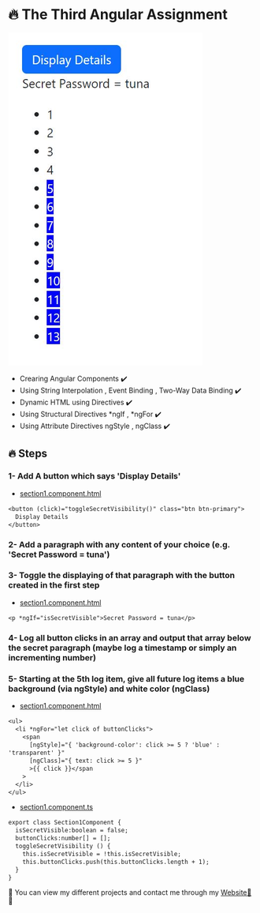# 🔥 The Third Angular Assignment

![](./output.JPG)


- Crearing Angular Components ✔️
- Using String Interpolation , Event Binding , Two-Way Data Binding  ✔️
- Dynamic HTML using Directives ✔️
- Using Structural Directives *ngIf , *ngFor ✔️
- Using Attribute Directives ngStyle , ngClass ✔️

## 🔥 Steps

### 1- Add A button which says 'Display Details'
- [section1.component.html](./src/app/section1/section1.component.html)
```
<button (click)="toggleSecretVisibility()" class="btn btn-primary">
  Display Details
</button>
```

### 2- Add a paragraph with any content of your choice (e.g. 'Secret Password = tuna')
### 3- Toggle the displaying of that paragraph with the button created in the first step
- [section1.component.html](./src/app/section1/section1.component.html)
```
<p *ngIf="isSecretVisible">Secret Password = tuna</p>
```

### 4- Log all button clicks in an array and output that array below the secret paragraph (maybe log a timestamp or simply an incrementing number)
### 5- Starting at the 5th log item, give all future log items a blue background (via ngStyle) and white color (ngClass)
- [section1.component.html](./src/app/section1/section1.component.html)
```
<ul>
  <li *ngFor="let click of buttonClicks">
    <span
      [ngStyle]="{ 'background-color': click >= 5 ? 'blue' : 'transparent' }"
      [ngClass]="{ text: click >= 5 }"
      >{{ click }}</span
    >
  </li>
</ul>
```

- [section1.component.ts](./src/app/section1/section1.component.ts)
```
export class Section1Component {
  isSecretVisible:boolean = false;
  buttonClicks:number[] = [];
  toggleSecretVisibility () {
    this.isSecretVisible = !this.isSecretVisible;
    this.buttonClicks.push(this.buttonClicks.length + 1);
  }
}
```

💙 You can view my different projects and contact me through my [Website📱](https://karimali.vercel.app/) 💙



